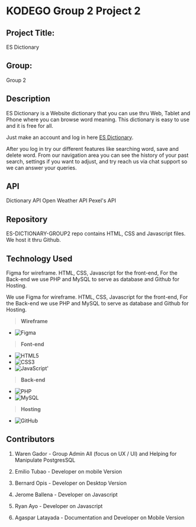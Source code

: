 # KODEGO Group 2 Project 2

## **Project Title:**
ES Dictionary

## **Group:**
Group 2

## **Description**

ES Dictionary is a Website dictionary that you can use thru Web, Tablet and Phone where you can browse word meaning. This dictionary is easy to use and it is free for all.

Just make an account and log in here [ES Dictionary](insertlinkhere).

After you log in try our different features like searching word, save and delete word. From our navigation area you can see the history of your past search, settings if you want to adjust, and try reach us via chat support so we can answer your queries.

## **API**

Dictionary API
Open Weather API
Pexel's API

## **Repository**

ES-DICTIONARY-GROUP2 repo contains HTML, CSS and Javascript files. We host it thru Github.

## **Technology Used**

Figma for wireframe. HTML, CSS, Javascript for the front-end, For the Back-end we use PHP and MySQL to serve as database and Github for Hosting.

We use Figma for wireframe. HTML, CSS, Javascript for the front-end, For the Back-end we use PHP and MySQL to serve as database and Github for Hosting.

>**Wireframe**
- ![Figma](https://img.shields.io/badge/figma-%23F24E1E.svg?style=for-the-badge&logo=figma&logoColor=white)

>**Font-end**
- ![HTML5](https://img.shields.io/badge/html5-%23E34F26.svg?style=for-the-badge&logo=html5&logoColor=white)
- ![CSS3](https://img.shields.io/badge/css3-%231572B6.svg?style=for-the-badge&logo=css3&logoColor=white)
- ![JavaScript](https://img.shields.io/badge/javascript-%23323330.svg?style=for-the-badge&logo=javascript&logoColor=%23F7DF1E)'

>**Back-end**
- ![PHP](https://img.shields.io/badge/php-%23777BB4.svg?style=for-the-badge&logo=php&logoColor=white)
- ![MySQL](https://img.shields.io/badge/mysql-%2300f.svg?style=for-the-badge&logo=mysql&logoColor=white)

>**Hosting**
- ![GitHub](https://img.shields.io/badge/github-%23121011.svg?style=for-the-badge&logo=github&logoColor=white)

## **Contributors**

1. Waren Gador - Group Admin All (focus on UX / UI) and Helping for Manipulate PostgresSQL

2. Emilio Tubao - Developer on mobile Version

3. Bernard Opis - Developer on Desktop Version

4. Jerome Ballena - Developer on Javascript

5. Ryan Ayo - Developer on Javascript 

6. Agaspar Latayada - Documentation and Developer on Mobile Version
